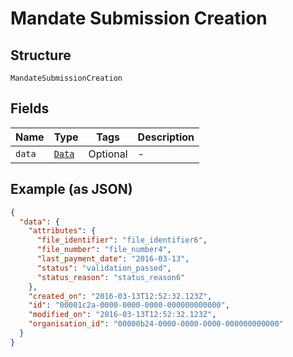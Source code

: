 
# Mandate Submission Creation

## Structure

`MandateSubmissionCreation`

## Fields

| Name | Type | Tags | Description |
|  --- | --- | --- | --- |
| `data` | [`Data`](../../doc/models/data.md) | Optional | - |

## Example (as JSON)

```json
{
  "data": {
    "attributes": {
      "file_identifier": "file_identifier6",
      "file_number": "file_number4",
      "last_payment_date": "2016-03-13",
      "status": "validation_passed",
      "status_reason": "status_reason6"
    },
    "created_on": "2016-03-13T12:52:32.123Z",
    "id": "00001c2a-0000-0000-0000-000000000000",
    "modified_on": "2016-03-13T12:52:32.123Z",
    "organisation_id": "00000b24-0000-0000-0000-000000000000"
  }
}
```

